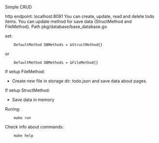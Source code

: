 Simple CRUD

http endpoint: localhost:8081
You can create, update, read and delete todo items.
You can update method for save data (StructMethod and FileMethod). Path pkg/database/base_database.go

set:
```text
    DefaultMethod DBMethods = &StructMethod{}
```
or

```text
    DefaultMethod DBMethods = &FileMethod{}
```

If setup FileMethod:
- Create new file in storage dir: todo.json and save data about pages.

If setup StructMethod:
- Save data in memory 


Runing:
```shell
    make run
```


Check info about commands:
```shell
    make help
```

